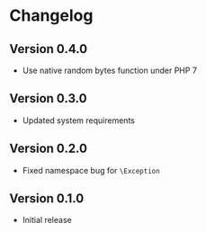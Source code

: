 # Changelog

## Version 0.4.0

- Use native random bytes function under PHP 7

## Version 0.3.0

- Updated system requirements

## Version 0.2.0

- Fixed namespace bug for `\Exception`

## Version 0.1.0

- Initial release
